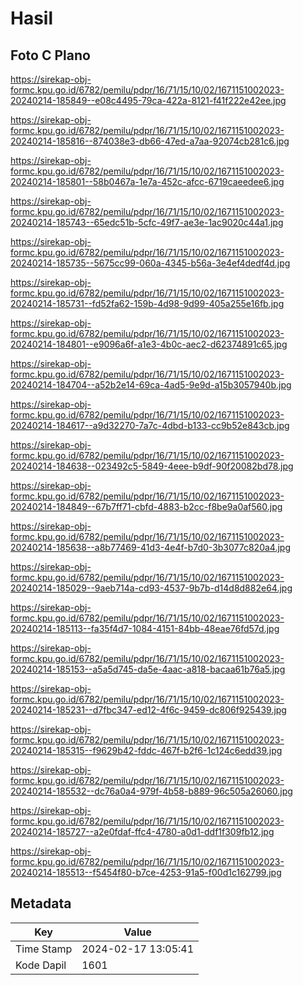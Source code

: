 # Hasil

## Foto C Plano

https://sirekap-obj-formc.kpu.go.id/6782/pemilu/pdpr/16/71/15/10/02/1671151002023-20240214-185849--e08c4495-79ca-422a-8121-f41f222e42ee.jpg

https://sirekap-obj-formc.kpu.go.id/6782/pemilu/pdpr/16/71/15/10/02/1671151002023-20240214-185816--874038e3-db66-47ed-a7aa-92074cb281c6.jpg

https://sirekap-obj-formc.kpu.go.id/6782/pemilu/pdpr/16/71/15/10/02/1671151002023-20240214-185801--58b0467a-1e7a-452c-afcc-6719caeedee6.jpg

https://sirekap-obj-formc.kpu.go.id/6782/pemilu/pdpr/16/71/15/10/02/1671151002023-20240214-185743--65edc51b-5cfc-49f7-ae3e-1ac9020c44a1.jpg

https://sirekap-obj-formc.kpu.go.id/6782/pemilu/pdpr/16/71/15/10/02/1671151002023-20240214-185735--5675cc99-060a-4345-b56a-3e4ef4dedf4d.jpg

https://sirekap-obj-formc.kpu.go.id/6782/pemilu/pdpr/16/71/15/10/02/1671151002023-20240214-185731--fd52fa62-159b-4d98-9d99-405a255e16fb.jpg

https://sirekap-obj-formc.kpu.go.id/6782/pemilu/pdpr/16/71/15/10/02/1671151002023-20240214-184801--e9096a6f-a1e3-4b0c-aec2-d62374891c65.jpg

https://sirekap-obj-formc.kpu.go.id/6782/pemilu/pdpr/16/71/15/10/02/1671151002023-20240214-184704--a52b2e14-69ca-4ad5-9e9d-a15b3057940b.jpg

https://sirekap-obj-formc.kpu.go.id/6782/pemilu/pdpr/16/71/15/10/02/1671151002023-20240214-184617--a9d32270-7a7c-4dbd-b133-cc9b52e843cb.jpg

https://sirekap-obj-formc.kpu.go.id/6782/pemilu/pdpr/16/71/15/10/02/1671151002023-20240214-184638--023492c5-5849-4eee-b9df-90f20082bd78.jpg

https://sirekap-obj-formc.kpu.go.id/6782/pemilu/pdpr/16/71/15/10/02/1671151002023-20240214-184849--67b7ff71-cbfd-4883-b2cc-f8be9a0af560.jpg

https://sirekap-obj-formc.kpu.go.id/6782/pemilu/pdpr/16/71/15/10/02/1671151002023-20240214-185638--a8b77469-41d3-4e4f-b7d0-3b3077c820a4.jpg

https://sirekap-obj-formc.kpu.go.id/6782/pemilu/pdpr/16/71/15/10/02/1671151002023-20240214-185029--9aeb714a-cd93-4537-9b7b-d14d8d882e64.jpg

https://sirekap-obj-formc.kpu.go.id/6782/pemilu/pdpr/16/71/15/10/02/1671151002023-20240214-185113--fa35f4d7-1084-4151-84bb-48eae76fd57d.jpg

https://sirekap-obj-formc.kpu.go.id/6782/pemilu/pdpr/16/71/15/10/02/1671151002023-20240214-185153--a5a5d745-da5e-4aac-a818-bacaa61b76a5.jpg

https://sirekap-obj-formc.kpu.go.id/6782/pemilu/pdpr/16/71/15/10/02/1671151002023-20240214-185231--d7fbc347-ed12-4f6c-9459-dc806f925439.jpg

https://sirekap-obj-formc.kpu.go.id/6782/pemilu/pdpr/16/71/15/10/02/1671151002023-20240214-185315--f9629b42-fddc-467f-b2f6-1c124c6edd39.jpg

https://sirekap-obj-formc.kpu.go.id/6782/pemilu/pdpr/16/71/15/10/02/1671151002023-20240214-185532--dc76a0a4-979f-4b58-b889-96c505a26060.jpg

https://sirekap-obj-formc.kpu.go.id/6782/pemilu/pdpr/16/71/15/10/02/1671151002023-20240214-185727--a2e0fdaf-ffc4-4780-a0d1-ddf1f309fb12.jpg

https://sirekap-obj-formc.kpu.go.id/6782/pemilu/pdpr/16/71/15/10/02/1671151002023-20240214-185513--f5454f80-b7ce-4253-91a5-f00d1c162799.jpg


## Metadata

| Key        | Value               |
| ---------- | ------------------- |
| Time Stamp | 2024-02-17 13:05:41 |
| Kode Dapil | 1601                |



